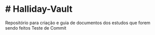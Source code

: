 # # Halliday-Vault
Repositório para criação e guia de documentos dos estudos que forem sendo feitos
Teste de Commit

